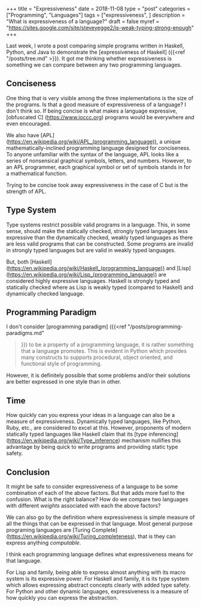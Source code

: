 +++
title       = "Expressiveness"
date        = 2018-11-08
type        = "post"
categories  = ["Programming", "Languages"]
tags        = ["expressiveness", ]
description = "What is expressiveness of a language?"
draft       = false
myref       = "https://sites.google.com/site/steveyegge2/is-weak-typing-strong-enough"
+++

Last week, I wrote a post comparing simple programs written in Haskell, Python,
and Java to demonstrate the [expressiveness of Haskell]
({{<ref "/posts/tree.md" >}}). It got me thinking
whether expressiveness is something we can compare between any two programming
languages.

## Conciseness
One thing that is very visible among the three implementations is the size of
the programs. Is that a good measure of expressiveness of a language? I don't
think so. If being concise is what makes a language expressive, [obfuscated C]
(https://www.ioccc.org) programs would be everywhere and even encouraged.

We also have [APL] (https://en.wikipedia.org/wiki/APL_(programming_language)), a
unique mathematically-inclined programming language designed for conciseness. To
anyone unfamiliar with the syntax of the language, APL looks like a series of
nonsensical graphical symbols, letters, and numbers. However, to an APL
programmer, each graphical symbol or set of symbols stands in for a mathematical
function.

Trying to be concise took away expressiveness in the case of C but is the
strength of APL.

## Type System
Type systems restrict possible valid programs in a language. This, in some
sense, should make the statically checked, strongly typed languages less
expressive than the dynamically checked, weakly typed languages as there are
less valid programs that can be constructed. Some programs are invalid in
strongly typed languages but are valid in weakly typed languages. 

But, both [Haskell]
(https://en.wikipedia.org/wiki/Haskell_(programming_language)) and [Lisp]
(https://en.wikipedia.org/wiki/Lisp_(programming_language)) are considered
highly expressive languages. Haskell is strongly typed and statically checked
where as Lisp is weakly typed (compared to Haskell) and dynamically checked
language.

## Programming Paradigm
I don't consider [programming paradigm] ({{<ref "/posts/programming-paradigms.md"
>}}) to be a property of a programming language, it is rather something that a
language promotes. This is evident in Python which provides many constructs to
supports procedural, object oriented, and functional style of programming.

However, it is definitely possible that some problems and/or their solutions are
better expressed in one style than in other.

## Time
How quickly can you express your ideas in a language can also be a measure of
expressiveness. Dynamically typed languages, like Python, Ruby, etc., are
considered to excel at this.  However, proponents of modern statically typed
languages like Haskell claim that its [type inferencing]
(https://en.wikipedia.org/wiki/Type_inference) mechanism nullifies this
advantage by being quick to write programs and providing static type safety.

## Conclusion
It might be safe to consider expressiveness of a language to be some combination
of each of the above factors. But that adds more fuel to the confusion. What is
the right balance? How do we compare two languages with different _weights_
associated with each the above factors?

We can also go by the definition where expressiveness is simple measure of all
the things that can be expressed in that language. Most general purpose
programing languages are [Turing Complete]
(https://en.wikipedia.org/wiki/Turing_completeness), that is  they can express
anything _computable_.

I think each programming language defines what expressiveness means for that
language. 

For Lisp and family, being able to express almost anything with its macro system
is its expressive power. For Haskell and family, it is its type system which
allows expressing abstract concepts clearly with added type safety. For Python and
other dynamic languages, expressiveness is a measure of how quickly you can
express the abstraction.
